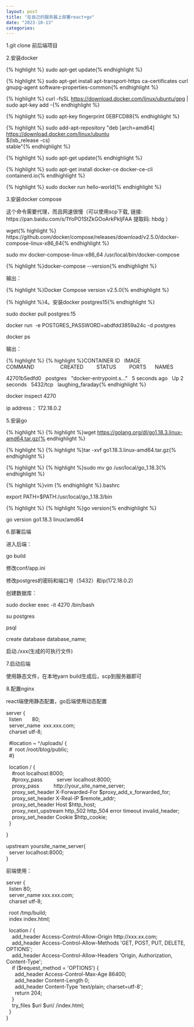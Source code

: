 ```yaml
---
layout: post
title: "在自己的服务器上部署react+go"
date: "2023-10-13"
categories: 
---
```

<p>1.git clone 前后端项目</p>

<p>2.安装docker</p>

{% highlight %}
 sudo apt-get update{% endhighlight %}

{% highlight %}
 sudo apt-get install     apt-transport-https     ca-certificates     curl     gnupg-agent     software-properties-common{% endhighlight %}

{% highlight %}
 curl -fsSL https://download.docker.com/linux/ubuntu/gpg | sudo apt-key add -{% endhighlight %}

{% highlight %}
 sudo apt-key fingerprint 0EBFCD88{% endhighlight %}

{% highlight %}
 sudo add-apt-repository    &quot;deb [arch=amd64] https://download.docker.com/linux/ubuntu \
   $(lsb_release -cs) \
   stable&quot;{% endhighlight %}

{% highlight %}
 sudo apt-get update{% endhighlight %}

{% highlight %}
 sudo apt-get install docker-ce docker-ce-cli containerd.io{% endhighlight %}

{% highlight %}
 sudo docker run hello-world{% endhighlight %}

<p>3.安装docker compose</p>

<p>这个命令需要代理，而且网速很慢（可以使用scp下载, 链接: https://pan.baidu.com/s/1YoPO1StZkGOoArkPkIjFAA 提取码: hbdg ）</p>

<p>wget{% highlight %} https://github.com/docker/compose/releases/download/v2.5.0/docker-compose-linux-x86_64{% endhighlight %}</p>

<p>sudo mv docker-compose-linux-x86_64 /usr/local/bin/docker-compose</p>

<p>{% highlight %}docker-compose --version{% endhighlight %}</p>

<p>输出：</p>

<p>{% highlight %}Docker Compose version v2.5.0{% endhighlight %}</p>

<p>{% highlight %}4。安装docker postgres15{% endhighlight %}</p>

<p>sudo docker pull postgres:15</p>

<p>docker run&nbsp; -e POSTGRES_PASSWORD=abdfdd3859a24c -d postgres</p>

<p>docker ps</p>

<p>输出：</p>

{% highlight %}
{% highlight %}CONTAINER ID&nbsp;&nbsp; IMAGE&nbsp;&nbsp;&nbsp;&nbsp;&nbsp; COMMAND&nbsp;&nbsp;&nbsp;&nbsp;&nbsp;&nbsp;&nbsp;&nbsp;&nbsp;&nbsp;&nbsp;&nbsp;&nbsp;&nbsp;&nbsp;&nbsp;&nbsp; CREATED&nbsp;&nbsp;&nbsp;&nbsp;&nbsp;&nbsp;&nbsp;&nbsp; STATUS&nbsp;&nbsp;&nbsp;&nbsp;&nbsp;&nbsp;&nbsp;&nbsp; PORTS&nbsp;&nbsp;&nbsp;&nbsp;&nbsp; NAMES

42701b5edfd0&nbsp;&nbsp; postgres&nbsp;&nbsp; &quot;docker-entrypoint.s&hellip;&quot;&nbsp;&nbsp; 5 seconds ago&nbsp;&nbsp; Up 2 seconds&nbsp;&nbsp; 5432/tcp&nbsp;&nbsp; laughing_faraday{% endhighlight %}

<p>docker inspect 4270</p>

<p>ip address： 172.18.0.2</p>

<p>5.安装go</p>

{% highlight %}
{% highlight %}wget https://golang.org/dl/go1.18.3.linux-amd64.tar.gz{% endhighlight %}

{% highlight %}
{% highlight %}tar -xvf go1.18.3.linux-amd64.tar.gz{% endhighlight %}

{% highlight %}
{% highlight %}sudo mv go /usr/local/go_1.18.3{% endhighlight %}

<p>{% highlight %}vim {% endhighlight %}.bashrc</p>

<p>export PATH=$PATH:/usr/local/go_1.18.3/bin</p>

{% highlight %}
{% highlight %}go version{% endhighlight %}

<p>go version go1.18.3 linux/amd64</p>

<p>6.部署后端</p>

<p>进入后端：</p>

<p>go build</p>

<p>修改conf/app.ini</p>

<p>修改postgres的密码和端口号（5432）和ip(172.18.0.2)</p>

<p>创建数据库：</p>

<p>sudo docker exec -it 4270 /bin/bash</p>

<p>su postgres</p>

<p>psql</p>

<p>create database database_name;</p>

<p>启动./xxx(生成的可执行文件)</p>

<p>7.启动后端</p>

<p>使用静态文件，在本地yarn build生成后，scp到服务器即可</p>

<p>8.配置nginx</p>

<p>react端使用静态配置，go后端使用动态配置</p>

<p>server {<br />
&nbsp; listen&nbsp;&nbsp;&nbsp;&nbsp;&nbsp;&nbsp; 80;<br />
&nbsp; server_name&nbsp; xxx.xxx.com;<br />
&nbsp; charset utf-8;</p>

<p>&nbsp; #location ~ ^/uploads/ {<br />
&nbsp; #&nbsp; root /root/blog/public;<br />
&nbsp; #}</p>

<p>&nbsp; location / {<br />
&nbsp;&nbsp;&nbsp; #root localhost:8000;<br />
&nbsp;&nbsp;&nbsp; #proxy_pass&nbsp;&nbsp;&nbsp;&nbsp;&nbsp;&nbsp;&nbsp;&nbsp;&nbsp; server localhost:8000;<br />
&nbsp;&nbsp;&nbsp; proxy_pass&nbsp;&nbsp;&nbsp;&nbsp;&nbsp;&nbsp;&nbsp;&nbsp;&nbsp; http://your_site_name_server;<br />
&nbsp;&nbsp;&nbsp; proxy_set_header X-Forwarded-For $proxy_add_x_forwarded_for;<br />
&nbsp;&nbsp;&nbsp; proxy_set_header X-Real-IP $remote_addr;<br />
&nbsp;&nbsp;&nbsp; proxy_set_header Host $http_host;<br />
&nbsp;&nbsp;&nbsp; proxy_next_upstream http_502 http_504 error timeout invalid_header;<br />
&nbsp;&nbsp;&nbsp; proxy_set_header Cookie $http_cookie;<br />
&nbsp; }</p>

<p>}</p>

<p>upstream yoursite_name_server{<br />
&nbsp; server localhost:8000;<br />
}</p>

<p>前端使用：</p>

<p>server {<br />
&nbsp; listen 80;<br />
&nbsp; server_name xxx.xxx.com;<br />
&nbsp; charset utf-8;</p>

<p>&nbsp; root /tmp/build;<br />
&nbsp; index index.html;</p>

<p>&nbsp; location / {<br />
&nbsp;&nbsp;&nbsp; add_header Access-Control-Allow-Origin http://xxx.xx.com;<br />
&nbsp;&nbsp;&nbsp; add_header Access-Control-Allow-Methods &#39;GET, POST, PUT, DELETE, OPTIONS&#39;;<br />
&nbsp;&nbsp;&nbsp; add_header Access-Control-Allow-Headers &#39;Origin, Authorization, Content-Type&#39;;<br />
&nbsp;&nbsp;&nbsp; if ($request_method = &#39;OPTIONS&#39;) {<br />
&nbsp;&nbsp;&nbsp;&nbsp;&nbsp; add_header Access-Control-Max-Age 86400;<br />
&nbsp;&nbsp;&nbsp;&nbsp;&nbsp; add_header Content-Length 0;<br />
&nbsp;&nbsp;&nbsp;&nbsp;&nbsp; add_header Content-Type &#39;text/plain; charset=utf-8&#39;;<br />
&nbsp;&nbsp;&nbsp;&nbsp;&nbsp; return 204;<br />
&nbsp;&nbsp;&nbsp; }<br />
&nbsp;&nbsp;&nbsp; try_files $uri $uri/ /index.html;<br />
&nbsp; }<br />
}</p>

<p>&nbsp;</p>

<p>&nbsp;</p>


